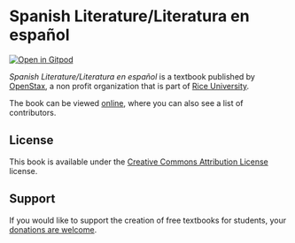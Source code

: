 # Spanish Literature/Literatura en español

[![Open in Gitpod](https://gitpod.io/button/open-in-gitpod.svg)](https://gitpod.io/from-referrer/)

_Spanish Literature/Literatura en español_ is a textbook published by [OpenStax](https://openstax.org/), a non profit organization that is part of [Rice University](https://www.rice.edu/).

The book can be viewed [online](https://github.com/cnx-user-books/cnxbook-spanish-literature-literatura-en-espanol/releases/latest), where you can also see a list of contributors.

## License
This book is available under the [Creative Commons Attribution License](./LICENSE) license.

## Support
If you would like to support the creation of free textbooks for students, your [donations are welcome](https://riceconnect.rice.edu/donation/support-openstax-banner).
